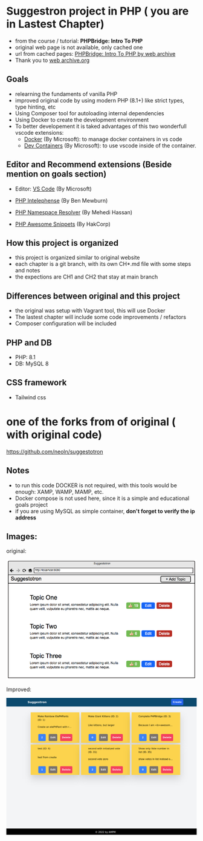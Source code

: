 # Suggestron project in PHP ( you are in Lastest Chapter)

- from the course / tutorial: **PHPBridge: Intro To PHP**
- original web page is not available, only cached one
- url from cached pages: [PHPBridge: Intro To PHP by web archive](https://github.com/tutsplus/php-fundamentals-2017)
- Thank you to [web archive.org](https://web.archive.org/)

## Goals

- relearning the fundaments of vanilla PHP
- improved original code by using modern PHP (8.1+) like strict types, type hinting, etc
- Using Composer tool for autoloading internal dependencies
- Using Docker to create the development environment
- To better developement it is taked advantages of this two wonderfull vscode extensions:
  - [Docker](hhttps://marketplace.visualstudio.com/items?itemName=ms-azuretools.vscode-docker) (By Microsoft): to manage docker containers in vs code
  - [Dev Containers](https://marketplace.visualstudio.com/items?itemName=ms-vscode-remote.remote-containers) (By Microsoft): to use vscode inside of the container.

## Editor and Recommend extensions (Beside mention on goals section)

- Editor: [VS Code](https://code.visualstudio.com) (By Microsoft)

- [PHP Intelephense](https://marketplace.visualstudio.com/items?itemName=bmewburn.vscode-intelephense-client) (By Ben Mewburn)

- [PHP Namespace Resolver](https://marketplace.visualstudio.com/items?itemName=MehediDracula.php-namespace-resolver) (By Mehedi Hassan)

- [PHP Awesome Snippets](https://marketplace.visualstudio.com/items?itemName=hakcorp.php-awesome-snippets) (By HakCorp)

## How this project is organized

- this project is organized similar to original website
- each chapter is a git branch, with its own CH\*.md file with some steps and notes
- the expections are CH1 and CH2 that stay at main branch

## Differences between original and this project

- the original was setup with Vagrant tool, this will use Docker
- The lastest chapter will include some code improvements / refactors
- Composer configuration will be included

## PHP and DB

- PHP: 8.1
- DB: MySQL 8

## CSS framework

- Tailwind css

# one of the forks from of original ( with original code)

https://github.com/neoln/suggestotron

## Notes

- to run this code DOCKER is not required, with this tools would be enough: XAMP, WAMP, MAMP, etc.
- Docker compose is not used here, since it is a simple and educational goals project
- if you are using MySQL as simple container, **don't forget to verify the ip address**

## Images:

original:

![Final version - original](/chapters/original_sugestron.png 'UI from original project')

Improved:

![Final version - Improved](/chapters/improved_final_ch17.png 'UI Improved with Tailwind')
